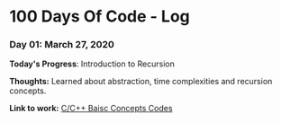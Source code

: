 # 100 Days Of Code - Log

### Day 01: March 27, 2020

**Today's Progress**: Introduction to Recursion

**Thoughts:** Learned about abstraction, time complexities and recursion concepts.

**Link to work:** [C/C++ Baisc Concepts Codes](https://github.com/AbhiramReddyD/AlgoDS/tree/master/C%20C%2B%2B%20Basics)
